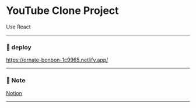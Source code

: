 # YouTube Clone Project

Use React

---

### 🔗 deploy

https://ornate-bonbon-1c9965.netlify.app/

---

### 📝 Note
[Notion](https://cute-peripheral-23f.notion.site/Youtube-Project-9b31a8c36bf94d65943bfcb9e0a44db3?pvs=4)

---